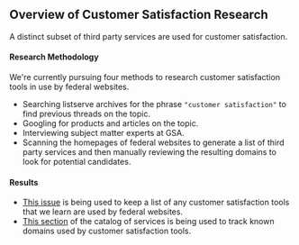 
## Overview of Customer Satisfaction Research

A distinct subset of third party services are used for customer satisfaction.  

#### Research Methodology

We're currently pursuing four methods to research customer satisfaction tools in use by federal websites.  

* Searching listserve archives for the phrase `"customer satisfaction"` to find previous threads on the topic.  
* Googling for products and articles on the topic.  
* Interviewing subject matter experts at GSA.  
* Scanning the homepages of federal websites to generate a list of third party services and then manually reviewing the resulting domains to look for potential candidates. 

#### Results 

* [This issue](https://github.com/18F/third-party-services/issues/2) is being used to keep a list of any customer satisfaction tools that we learn are used by federal websites.    
* [This section](https://github.com/18F/third-party-services/blob/master/materials/catalog-of-services.md#customer-satisfaction-tools) of the catalog of services is being used to track known domains used by customer satisfaction tools.    


